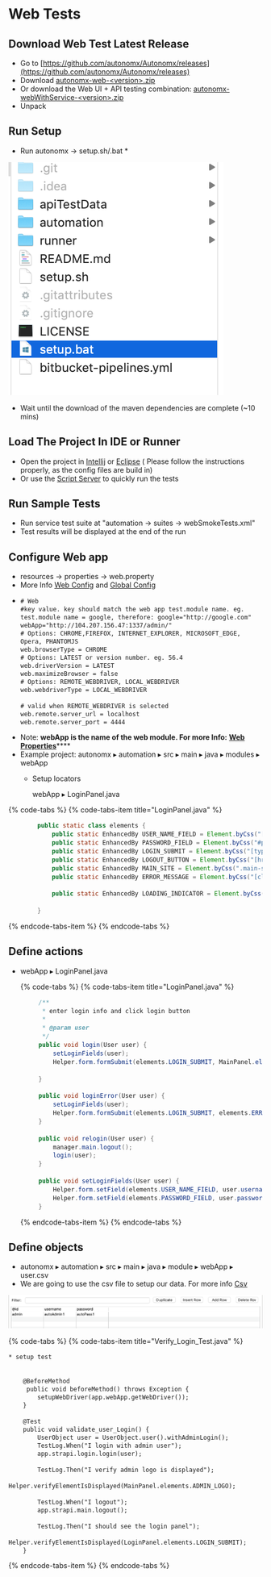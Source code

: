 # Web Tests

## Download Web Test Latest Release

* Go to [https://github.com/autonomx/Autonomx/releases](https://github.com/autonomx/Autonomx/releases)
* Download [autonomx-web-&lt;version&gt;.zip](https://github.com/autonomx/Autonomx/releases/download/v1.0.4/autonomx-web-1.0.4.zip)
* Or download the Web UI + API testing combination: [autonomx-webWithService-&lt;version&gt;.zip](https://github.com/autonomx/Autonomx/releases/download/v1.0.4/autonomx-webWithService-1.0.4.zip)
* Unpack 

## Run Setup

* Run autonomx -&gt; setup.sh/.bat
  * 

![](../.gitbook/assets/image%20%2847%29.png)

* Wait until the download of the maven dependencies are complete \(~10 mins\)

## Load The Project In IDE or Runner

* Open the project in [Intellij](https://docs.autonomx.io/getting-started/ide/intellij) or [Eclipse](https://docs.autonomx.io/getting-started/ide/eclipse) \( Please follow the instructions properly, as the config files are build in\)
* Or use the [Script Server](https://docs.autonomx.io/script-runner-1/installation) to quickly run the tests

## Run Sample Tests

* Run service test suite at "automation -&gt; suites -&gt; webSmokeTests.xml"
* Test results will be displayed at the end of the run

## Configure Web app

* resources -&gt; properties -&gt; web.property
* More Info [Web Config](https://docs.autonomx.io/configuration/properties/web) and [Global Config](https://docs.autonomx.io/configuration/properties/global-config)
* ```text
  # Web
  #key value. key should match the web app test.module name. eg. test.module name = google, therefore: google="http://google.com"
  webApp="http://104.207.156.47:1337/admin/"
  # Options: CHROME,FIREFOX, INTERNET_EXPLORER, MICROSOFT_EDGE, Opera, PHANTOMJS
  web.browserType = CHROME
  # Options: LATEST or version number. eg. 56.4
  web.driverVersion = LATEST
  web.maximizeBrowser = false
  # Options: REMOTE_WEBDRIVER, LOCAL_WEBDRIVER
  web.webdriverType = LOCAL_WEBDRIVER

  # valid when REMOTE_WEBDRIVER is selected
  web.remote.server_url = localhost
  web.remote.server_port = 4444
  ```
* Note: **webApp is the name of the web module. For more Info:** [**Web Properties**](https://app.gitbook.com/@autonomx/s/autonomx/configuration/properties/web)\*\*\*\*
* Example project: autonomx ▸ ⁨automation⁩ ▸ ⁨src⁩ ▸ ⁨main⁩ ▸ ⁨java⁩ ▸ ⁨modules⁩ ▸ ⁨webApp⁩
  * Setup locators

    webApp ▸ LoginPanel.java

{% code-tabs %}
{% code-tabs-item title="LoginPanel.java" %}
```java
        public static class elements {
            public static EnhancedBy USER_NAME_FIELD = Element.byCss("[placeholder='John Doe']", "username field");
            public static EnhancedBy PASSWORD_FIELD = Element.byCss("#password", "password field");
            public static EnhancedBy LOGIN_SUBMIT = Element.byCss("[type='submit']", "submit button");
            public static EnhancedBy LOGOUT_BUTTON = Element.byCss("[href*='logout']", "logout button");
            public static EnhancedBy MAIN_SITE = Element.byCss(".main-site", "main site button");
            public static EnhancedBy ERROR_MESSAGE = Element.byCss("[class*='InputErrors']", "input errors");

            public static EnhancedBy LOADING_INDICATOR = Element.byCss("[class*='Loading']", "loading indicator");

        }
```
{% endcode-tabs-item %}
{% endcode-tabs %}



## Define actions

* webApp ▸ LoginPanel.java

  {% code-tabs %}
  {% code-tabs-item title="LoginPanel.java" %}
  ```java
       /**
        * enter login info and click login button
        * 
        * @param user
        */
       public void login(User user) {
           setLoginFields(user);
           Helper.form.formSubmit(elements.LOGIN_SUBMIT, MainPanel.elements.ADMIN_LOGO, elements.LOADING_INDICATOR);

       }

       public void loginError(User user) {
           setLoginFields(user);
           Helper.form.formSubmit(elements.LOGIN_SUBMIT, elements.ERROR_MESSAGE);
       }

       public void relogin(User user) {
           manager.main.logout();
           login(user);
       }

       public void setLoginFields(User user) {
           Helper.form.setField(elements.USER_NAME_FIELD, user.username().get());
           Helper.form.setField(elements.PASSWORD_FIELD, user.password().get());
       }
  ```
  {% endcode-tabs-item %}
  {% endcode-tabs %}

## Define objects

* ⁨autonomx⁩ ▸ ⁨automation⁩ ▸ ⁨src⁩ ▸ ⁨main⁩ ▸ ⁨java⁩ ▸ ⁨module ▸ webApp ▸ user.csv
* We are going to use the csv file to setup our data. For more info [Csv](https://app.gitbook.com/@ehsan-matean/s/autonomx/test-object/csv-test-data)

![](../.gitbook/assets/image%20%2818%29.png)

{% code-tabs %}
{% code-tabs-item title="Verify\_Login\_Test.java" %}
```text
* setup test


    @BeforeMethod
     public void beforeMethod() throws Exception {
        setupWebDriver(app.webApp.getWebDriver());
    }

    @Test
    public void validate_user_Login() {
        UserObject user = UserObject.user().withAdminLogin();
        TestLog.When("I login with admin user");
        app.strapi.login.login(user);

        TestLog.Then("I verify admin logo is displayed");
        Helper.verifyElementIsDisplayed(MainPanel.elements.ADMIN_LOGO);

        TestLog.When("I logout");
        app.strapi.main.logout();

        TestLog.Then("I should see the login panel");
        Helper.verifyElementIsDisplayed(LoginPanel.elements.LOGIN_SUBMIT);
    }
```
{% endcode-tabs-item %}
{% endcode-tabs %}

